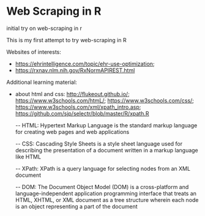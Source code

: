 # Web Scraping in R
initial try on web-scraping in r

This is my first attempt to try web-scraping in R

Websites of interests:
- https://ehrintelligence.com/topic/ehr-use-optimization;
- https://rxnav.nlm.nih.gov/RxNormAPIREST.html


Additional learning material:
- about html and css: http://flukeout.github.io/; 
                      https://www.w3schools.com/htmL/; 
                      https://www.w3schools.com/css/;
                      https://www.w3schools.com/xml/xpath_intro.asp;
                      https://github.com/sjp/selectr/blob/master/R/xpath.R
                      
                      
  -- HTML: Hypertext Markup Language is the standard markup language for creating web pages and web applications
  
  -- CSS: Cascading Style Sheets is a style sheet language used for describing the presentation of a document written in a markup language  like HTML
  
  -- XPath: XPath is a query language for selecting nodes from an XML document
  
  -- DOM: The Document Object Model (DOM) is a cross-platform and language-independent application programming interface that treats an HTML, XHTML, or XML document as a tree structure wherein each node is an object representing a part of the document
  

